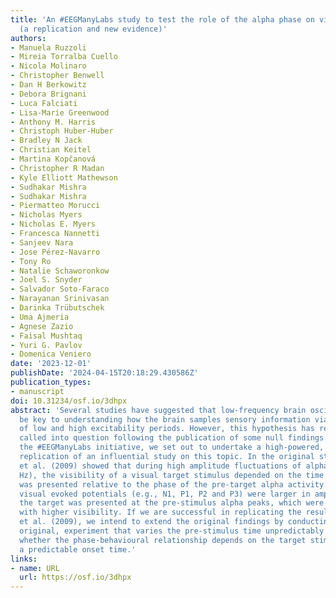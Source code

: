 ```yaml
---
title: 'An #EEGManyLabs study to test the role of the alpha phase on visual perception
  (a replication and new evidence)'
authors:
- Manuela Ruzzoli
- Mireia Torralba Cuello
- Nicola Molinaro
- Christopher Benwell
- Dan H Berkowitz
- Debora Brignani
- Luca Falciati
- Lisa-Marie Greenwood
- Anthony M. Harris
- Christoph Huber-Huber
- Bradley N Jack
- Christian Keitel
- Martina Kopčanová
- Christopher R Madan
- Kyle Elliott Mathewson
- Sudhakar Mishra
- Sudhakar Mishra
- Piermatteo Morucci
- Nicholas Myers
- Nicholas E. Myers
- Francesca Nannetti
- Sanjeev Nara
- Jose Pérez-Navarro
- Tony Ro
- Natalie Schaworonkow
- Joel S. Snyder
- Salvador Soto-Faraco
- Narayanan Srinivasan
- Darinka Trübutschek
- Uma Ajmeria
- Agnese Zazio
- Faisal Mushtaq
- Yuri G. Pavlov
- Domenica Veniero
date: '2023-12-01'
publishDate: '2024-04-15T20:18:29.430586Z'
publication_types:
- manuscript
doi: 10.31234/osf.io/3dhpx
abstract: 'Several studies have suggested that low-frequency brain oscillations could
  be key to understanding how the brain samples sensory information via rhythmic alternation
  of low and high excitability periods. However, this hypothesis has recently been
  called into question following the publication of some null findings. As part of
  the #EEGManyLabs initiative, we set out to undertake a high-powered, multi-site
  replication of an influential study on this topic. In the original study, Mathewson
  et al. (2009) showed that during high amplitude fluctuations of alpha activity (8-13
  Hz), the visibility of a visual target stimulus depended on the time the target
  was presented relative to the phase of the pre-target alpha activity. Furthermore,
  visual evoked potentials (e.g., N1, P1, P2 and P3) were larger in amplitude when
  the target was presented at the pre-stimulus alpha peaks, which were also associated
  with higher visibility. If we are successful in replicating the results of Mathewson
  et al. (2009), we intend to extend the original findings by conducting a second,
  original, experiment that varies the pre-stimulus time unpredictably to determine
  whether the phase-behavioural relationship depends on the target stimulus having
  a predictable onset time.'
links:
- name: URL
  url: https://osf.io/3dhpx
---
```

